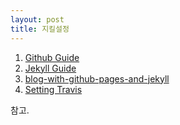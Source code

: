 ```yaml
---
layout: post
title: 지킬설정
---
```


1. [Github Guide](https://help.github.com/articles/using-jekyll-as-a-static-site-generator-with-github-pages/)
2. [Jekyll Guide](http://jekyllrb-ko.github.io/docs/continuous-integration/)
3. [blog-with-github-pages-and-jekyll](http://lacti.me/2014/06/23/blog-with-github-pages-and-jekyll/)
4. [Setting Travis](http://sleepycoders.blogspot.kr/2013/03/sharing-travis-ci-generated-files.html)

참고.
